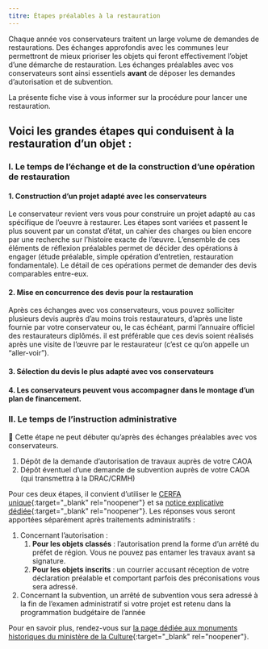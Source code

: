 ```yaml
---
titre: Étapes préalables à la restauration
---
```


Chaque année vos conservateurs traitent un large volume de demandes de restaurations. Des échanges approfondis avec les communes leur permettront de mieux prioriser les objets qui feront effectivement l’objet d’une démarche de restauration. Les échanges préalables avec vos conservateurs sont ainsi essentiels **avant** de déposer les demandes d’autorisation et de subvention.

La présente fiche vise à vous informer sur la procédure pour lancer une restauration.

## Voici les grandes étapes qui conduisent à la restauration d’un objet :

### I. Le temps de l’échange et de la construction d’une opération de restauration

#### 1. Construction d’un projet adapté avec les conservateurs

Le conservateur revient vers vous pour construire un projet adapté au cas spécifique de l’oeuvre à restaurer. Les étapes sont variées et passent le plus souvent par un constat d’état, un cahier des charges ou bien encore par une recherche sur l’histoire exacte de l’œuvre. L’ensemble de ces éléments de réflexion préalables permet de décider des opérations à engager (étude préalable, simple opération d’entretien, restauration fondamentale). Le détail de ces opérations permet de demander des devis comparables entre-eux.

#### 2. Mise en concurrence des devis pour la restauration

Après ces échanges avec vos conservateurs, vous pouvez solliciter plusieurs devis auprès d’au moins trois restaurateurs, d’après une liste fournie par votre conservateur ou, le cas échéant, parmi l’annuaire officiel des restaurateurs diplômés. il est préférable que ces devis soient réalisés après une visite de l’œuvre par le restaurateur (c’est ce qu’on appelle un “aller-voir”).

#### 3. Sélection du devis le plus adapté avec vos conservateurs

#### 4. Les conservateurs peuvent vous accompagner dans le montage d’un plan de financement.

### II. Le temps de l’instruction administrative

🚨 Cette étape ne peut débuter qu’après des échanges préalables avec vos conservateurs.

1. Dépôt de la demande d’autorisation de travaux auprès de votre CAOA
2. Dépôt éventuel d’une demande de subvention auprès de votre CAOA (qui transmettra à la DRAC/CRMH)

Pour ces deux étapes, il convient d’utiliser le [CERFA unique](https://www.formulaires.service-public.fr/gf/cerfa_15459.do){:target="_blank" rel="noopener"} et sa [notice explicative dédiée](https://www.formulaires.service-public.fr/gf/getNotice.do?cerfaNotice=52040&cerfaFormulaire=15459){:target="_blank" rel="noopener"}. Les réponses vous seront apportées séparément après traitements administratifs :

1. Concernant l’autorisation :
    1. **Pour les objets classés** : l’autorisation prend la forme d’un arrêté du préfet de région. Vous ne pouvez pas entamer les travaux avant sa signature.
    2. **Pour les objets inscrits** : un courrier accusant réception de votre déclaration préalable et comportant parfois des préconisations vous sera adressé.
2. Concernant la subvention, un arrêté de subvention vous sera adressé à la fin de l’examen administratif si votre projet est retenu dans la programmation budgétaire de l’année

Pour en savoir plus, rendez-vous sur [la page dédiée aux monuments historiques du ministère de la Culture](https://www.culture.gouv.fr/Thematiques/Monuments-Sites/Monuments-historiques-sites-patrimoniaux/Les-monuments-historiques){:target="_blank" rel="noopener"}.
